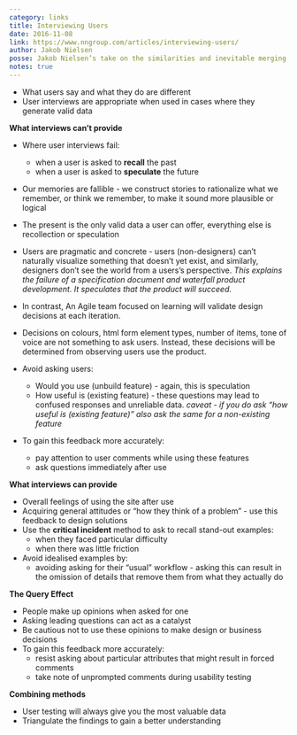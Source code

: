 ```yaml
---
category: links
title: Interviewing Users
date: 2016-11-08
link: https://www.nngroup.com/articles/interviewing-users/
author: Jakob Nielsen
posse: Jakob Nielsen’s take on the similarities and inevitable merging of UX Design and Service Design.
notes: true
---
```


* What users say and what they do are different
* User interviews are appropriate when used in cases where they generate valid data

**What interviews can’t provide**

* Where user interviews fail:
  * when a user is asked to **recall** the past
  * when a user is asked to **speculate** the future
* Our memories are fallible - we construct stories to rationalize what we remember, or think we remember, to make it sound more plausible or logical
* The present is the only valid data a user can offer, everything else is recollection or speculation
* Users are pragmatic and concrete - users (non-designers) can’t naturally visualize something that doesn’t yet exist, and similarly, designers don’t see the world from a users’s perspective. _This explains the failure of a specification document and waterfall product development. It speculates that the product will succeed._
* In contrast, An Agile team focused on learning will validate design decisions at each iteration.

* Decisions on colours, html form element types, number of items, tone of voice are not something to ask users. Instead, these decisions will be determined from observing users use the product.

* Avoid asking users:
  * Would you use (unbuild feature) - again, this is speculation
  * How useful is (existing feature) - these questions may lead to confused responses and unreliable data. _caveat - if you do ask “how useful is (existing feature)” also ask the same for a non-existing feature_
* To gain this feedback more accurately:
  * pay attention to user comments while using these features
  * ask questions immediately after use

**What interviews can provide**

* Overall feelings of using the site after use
* Acquiring general attitudes or “how they think of a problem” - use this feedback to design solutions
* Use the **critical incident** method to ask to recall stand-out examples:
  * when they faced particular difficulty
  * when there was little friction
* Avoid idealised examples by:
  * avoiding asking for their “usual” workflow - asking this can result in the omission of details that remove them from what they actually do

**The Query Effect**

* People make up opinions when asked for one
* Asking leading questions can act as a catalyst
* Be cautious not to use these opinions to make design or business decisions
* To gain this feedback more accurately:
  * resist asking about particular attributes that might result in forced comments
  * take note of unprompted comments during usability testing

**Combining methods**

* User testing will always give you the most valuable data
* Triangulate the findings to gain a better understanding
